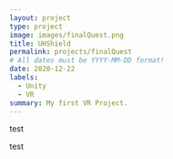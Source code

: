 ```yaml
---
layout: project
type: project
image: images/finalQuest.png
title: UHShield
permalink: projects/finalQuest
# All dates must be YYYY-MM-DD format!
date: 2020-12-22
labels:
  - Unity
  - VR
summary: My first VR Project.
---
```

test
<div class="ui embed" data-source="youtube" data-id="l-PTDldaLsA" >
test
